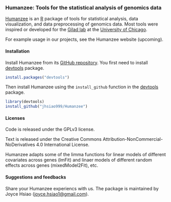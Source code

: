 ### Humanzee: Tools for the statistical analysis of genomics data

[Humanzee](https://github.com/jhsiao999/Humanzee) is an [R](http://www.r-project.org) package of tools for
statistical analysis, data visualization, and data preprocessing of genomics data. Most tools were 
inspired or developed for the [Gilad lab](http://giladlab.uchicago.edu) at the [University of Chicago](https://www.uchicago.edu).


For example usage in our projects, see the Humanzee website (upcoming).

#### Installation

Install Humanzee from its
[GitHub repository](https://github.com/jhsiao999/Humanzee). You first need to
install [devtools](https://github.com/hadley/devtools) package.

```r
install.packages("devtools")
```

Then install Humanzee using the `install_github` function in the
[devtools](https://github.com/hadley/devtools) package. 


```r
library(devtools)
install_github("jhsiao999/Humanzee")
```

#### Licenses

Code is released under the GPLv3 license.

Text is released under the Creative Commons Attribution-NonCommercial-NoDerivatives 4.0 International License.

Humanzee adapts some of the limma functions for linear models of different covariates across genes (lmFit) and
linaer models of different random effects across genes (mixedModel2Fit), etc. 


#### Suggestions and feedbacks

Share your Humanzee experiencs with us. The package is maintained by Joyce Hsiao (joyce.hsiao1@gmail.com).
